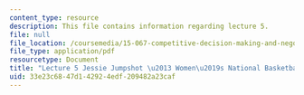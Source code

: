 ```yaml
---
content_type: resource
description: This file contains information regarding lecture 5.
file: null
file_location: /coursemedia/15-067-competitive-decision-making-and-negotiation-spring-2011/33e23c6847d142924edf209482a23caf_MIT15_067S11_lec05.pdf
file_type: application/pdf
resourcetype: Document
title: "Lecture 5 Jessie Jumpshot \u2013 Women\u2019s National Basketball League"
uid: 33e23c68-47d1-4292-4edf-209482a23caf
---
```

